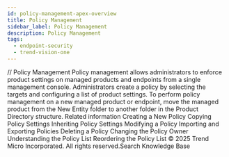 ```yaml
---
id: policy-management-apex-overview
title: Policy Management
sidebar_label: Policy Management
description: Policy Management
tags:
  - endpoint-security
  - trend-vision-one
---
```


/*<![CDATA[*/ $('#title').html($('meta[name=map-description]').attr('content')); /*]]>*/ Policy Management Policy management allows administrators to enforce product settings on managed products and endpoints from a single management console. Administrators create a policy by selecting the targets and configuring a list of product settings. To perform policy management on a new managed product or endpoint, move the managed product from the New Entity folder to another folder in the Product Directory structure. Related information Creating a New Policy Copying Policy Settings Inheriting Policy Settings Modifying a Policy Importing and Exporting Policies Deleting a Policy Changing the Policy Owner Understanding the Policy List Reordering the Policy List © 2025 Trend Micro Incorporated. All rights reserved.Search Knowledge Base